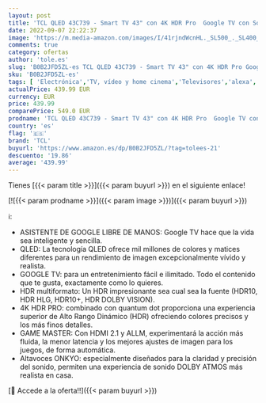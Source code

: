 ```yaml
---
layout: post
title: 'TCL QLED 43C739 - Smart TV 43" con 4K HDR Pro  Google TV con Sonido Onkyo  Motion Clarity  Google Assistant Incorporado & Compatible con Alexa'
date: 2022-09-07 22:22:37
image: 'https://m.media-amazon.com/images/I/41rjndWcnHL._SL500_._SL400_.jpg'
comments: true
category: ofertas
author: 'tole.es'
slug: 'B0B2JFD5ZL-es TCL QLED 43C739 - Smart TV 43" con 4K HDR Pro Google TV...'
sku: 'B0B2JFD5ZL-es'
tags: [ 'Electrónica','TV, vídeo y home cinema','Televisores','alexa','tcl','🇪🇸', ]
actualPrice: 439.99 EUR
currency: EUR
price: 439.99
comparePrice: 549.0 EUR
prodname: 'TCL QLED 43C739 - Smart TV 43" con 4K HDR Pro  Google TV con Sonido Onkyo  Motion Clarity  Google Assistant Incorporado & Compatible con Alexa'
country: 'es'
flag: '🇪🇸'
brand: 'TCL'
buyurl: 'https://www.amazon.es/dp/B0B2JFD5ZL/?tag=tolees-21'
descuento: '19.86'
average: '439.99'
---
```


Tienes [{{< param title >}}]({{< param buyurl >}}) en el siguiente enlace!

[![{{< param prodname >}}]({{< param image >}})]({{< param buyurl >}})

ℹ️:

- ASISTENTE DE GOOGLE LIBRE DE MANOS: Google TV hace que la vida sea inteligente y sencilla.
- QLED: La tecnología QLED ofrece mil millones de colores y matices diferentes para un rendimiento de imagen excepcionalmente vívido y realista.
- GOOGLE TV: para un entretenimiento fácil e ilimitado. Todo el contenido que te gusta, exactamente como lo quieres.
- HDR multiformato: Un HDR impresionante sea cual sea la fuente (HDR10, HDR HLG, HDR10+, HDR DOLBY VISION).
- 4K HDR PRO: combinado con quantum dot proporciona una experiencia superior de Alto Rango Dinámico (HDR) ofreciendo colores precisos y los más finos detalles.
- GAME MASTER: Con HDMI 2.1 y ALLM, experimentará la acción más fluida, la menor latencia y los mejores ajustes de imagen para los juegos, de forma automática.
- Altavoces ONKYO: especialmente diseñados para la claridad y precisión del sonido, permiten una experiencia de sonido DOLBY ATMOS más realista en casa.

[🛒 Accede a la oferta!!]({{< param buyurl >}})
